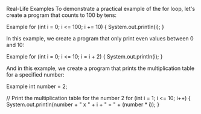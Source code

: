 Real-Life Examples
To demonstrate a practical example of the for loop, let's create a program that counts to 100 by tens:

Example
for (int i = 0; i <= 100; i += 10) {
  System.out.println(i);
} 

In this example, we create a program that only print even values between 0 and 10:

Example
for (int i = 0; i <= 10; i = i + 2) {
  System.out.println(i);
}

And in this example, we create a program that prints the multiplication table for a specified number:

Example
int number = 2;

// Print the multiplication table for the number 2
for (int i = 1; i <= 10; i++) {
  System.out.println(number + " x " + i + " = " + (number * i));
} 